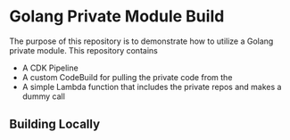 # Golang Private Module Build

The purpose of this repository is to demonstrate how to utilize a Golang private module. This repository contains

-   A CDK Pipeline
-   A custom CodeBuild for pulling the private code from the <insert your private GitHub repos>
-   A simple Lambda function that includes the private repos and makes a dummy call

## Building Locally
